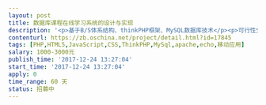 ```yaml
---                
layout: post       
title: 数据库课程在线学习系统的设计与实现           
description: '<p>基于B/S体系结构、thinkPHP框架、MySQL数据库技术</p><p>可行性分析</p><p>4.系统需求分析</p><p>4.1 用户需求分析</p><p>4.2 系统功能需求分析</p><p>4.3 系统总体分析</p><p>5.系统设计</p><p>&nbsp;&nbsp;&nbsp;5.1 系统总体结构设计</p><p>&nbsp;&nbsp;&nbsp;5.2 功能模块</p><p>&nbsp;&nbsp;&nbsp;5.3 系统数据库设计</p><p>&nbsp;&nbsp;&nbsp;&nbsp;&nbsp;5.3.1 系统数据库概念设计</p><p>&nbsp;&nbsp;&nbsp;&nbsp;&nbsp;5.3.2 系统数据库与数据表设计</p><p>6.系统实现</p><p>&nbsp;&nbsp;&nbsp;6.1 系统数据库实现</p><p>&nbsp;&nbsp;&nbsp;&nbsp;&nbsp;6.1.1 创建系统数据库</p><p>&nbsp;&nbsp;&nbsp;&nbsp;&nbsp;6.1.2 数据表实现</p><p>&nbsp;&nbsp;&nbsp;&nbsp;&nbsp;6.1.3连接数据库</p><p>&nbsp;&nbsp;&nbsp;6.2 系统注册及登录功能的实现</p><p>&nbsp;&nbsp;&nbsp;6.3 系统首页的实现</p><p>&nbsp;&nbsp;&nbsp;6.4 管理员后台功能的实现</p><p>&nbsp;&nbsp;&nbsp;&nbsp;&nbsp;6.4.1 用户管理功能的实现</p><p>&nbsp;&nbsp;&nbsp;&nbsp;&nbsp;6.4.2 管理员管理公告、发布公告功能的实现</p><p>&nbsp;&nbsp;&nbsp;6.5 课程资源功能的实现</p><p>&nbsp;&nbsp;&nbsp;&nbsp;&nbsp;6.5.1 教师发布、管理课程功能的实现</p><p>&nbsp;&nbsp;&nbsp;&nbsp;&nbsp;6.5.2 教师管理课件功能的实现</p><p>     6.5.3 讨论区功能的实现</p><p>     6.5.4 作业功能的实现</p><p>&nbsp;&nbsp;&nbsp;&nbsp;&nbsp;6.5.5 视频点播功能的实现</p><p>&nbsp;&nbsp;&nbsp;&nbsp;&nbsp;6.5.6 教师网上答疑功能的实现</p><p>&nbsp;&nbsp;&nbsp;&nbsp;&nbsp;6.5.7 教学评价功能实现</p><p>6.6 学生上传作业功能的实现</p><p>&nbsp;&nbsp;&nbsp;6.7 关于系统</p><p>&nbsp;&nbsp;&nbsp;6.8 退出系统</p><p>7.系统测试内容</p><p>&nbsp;&nbsp;&nbsp;7.1 用户管理功能</p><p>&nbsp;&nbsp;&nbsp;7.2 课程资源功能</p><p>&nbsp;&nbsp;&nbsp;7.3系统后台管理功能</p><p>&nbsp;&nbsp;&nbsp;7.4 系统安全功能</p>'     
contenturl: https://zb.oschina.net/project/detail.html?id=17845      
tags: [PHP,HTML5,JavaScript,CSS,ThinkPHP,MySql,apache,echo,移动应用]            
salary: 1000-3000元          
publish_time: '2017-12-24 13:27:04'         
start_time: '2017-12-24 13:27:04'           
apply: 0                   
time_range: 60 天              
status: 招募中                  
---                 
```

